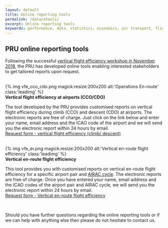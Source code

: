 ```yaml
---
layout: default
title: Online reporting tools
permalink: /data/otools/
excerpt: Online reporting tools
keywords: performance, data, statistics, economics, air transport, flights, europe, cost efficiency
---
```


<style>
img + em {
text-align: center;
}

img + em:before {
content: ' ';
display: block;
}
</style>


<style>
  i.fa.pru {color: #337ab7;}
</style>

<style>
table, th, td {
  border: 0px;
  border-collapse: collapse;
}
th, td {
  padding: 10px;
}
</style>

## PRU online reporting tools

<p>Following the successful <a href="https://www.eurocontrol.int/events/vertical-flight-efficiency-workshop" target="_blank">vertical flight efficiency workshop in November 2018</a>, the PRU has developed online tools enabling interested stakeholders to get tailored reports upon request.</p><br>
<div class="container">
<div class="row">
<div class="col-md-3">{% img vfe_cco_cdo.png magick:resize:200x200 alt:'Operations En-route' class:'leadimg' %}</div>
<div class="col-md-9"><b>Vertical flight efficiency at airports (CCO/CDO)</b><br>
          <p>The tool developed by the PRU provides customised reports on vertical flight efficiency during climb (CCO) and descent (CDO) at airports. The electronic reports are free of charge. Just click on the link below and enter your name, email address and the ICAO code of the airport and we will send you the electronic report within 24 hours by email.<br>
            <a href="https://docs.google.com/forms/d/1DpbdlNX_DOEAp4vMdAM5L6vrrC4U5MIW9DDGEZmaTo4/viewform?edit_requested=true" target="_blank"> Request form - vertical flight efficiency (climb/ descent)</a></p> </div>
</div>
</div><br>
<div class="container">
<div class="row">
<div class="col-md-3">{% img vfe_er.png magick:resize:200x200 alt:'Vertical en-route flight efficiency' class:'leadimg' %}</div>
<div class="col-md-9"><b>Vertical en-route flight efficiency</b><br>
         <p>This tool provides you with customised reports on vertical en-route flight efficiency for a specific airport pair and <a href="https://www.nm.eurocontrol.int/RAD/common/airac_dates.html" target="_blank">AIRAC cycle</a>. The electronic reports are free of charge. Once you have entered your name, email address and the ICAO codes of the airport pair and AIRAC cycle, we will send you the electronic report within 24 hours by email.<br>
        <a href="https://docs.google.com/forms/d/e/1FAIpQLSchVvk9i76lC0DP1g3nc5MWeFueavX-0f2PR4odAVftlj8fLw/viewform?edit_requested=true" target="_blank">Request form - Vertical en-route flight efficiency</a></p></div>
</div>
</div>
<br>
<p>Should you have further questions regarding the online reporting tools or if we can help with anything else then please do not hesitate to contact us.</p>

